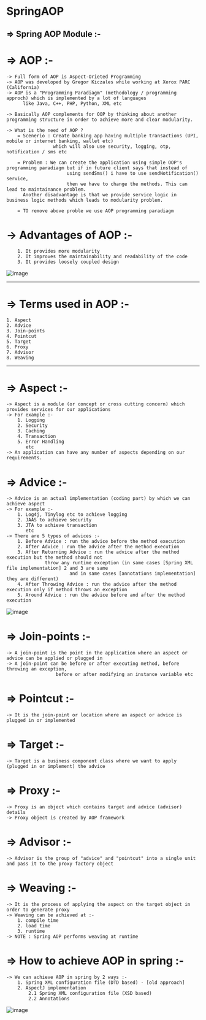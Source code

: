 # SpringAOP

=> Spring AOP Module :-
------------------------

# => AOP :-
	-> Full form of AOP is Aspect-Orieted Programming
	-> AOP was developed by Gregor Kiczales while working at Xerox PARC (California)
	-> AOP is a "Programming Paradiagm" (methodology / programming approch) which is implemented by a lot of languages 
          like Java, C++, PHP, Python, XML etc
	
	-> Basically AOP complements for OOP by thinking about another programming structure in order to achieve more and clear modularity.
	
	-> What is the need of AOP ?
		= Scenerio : Create banking app having multiple transactions (UPI, mobile or internet banking, wallet etc) 
                     which will also use security, logging, otp, notification / sms etc
		
		= Problem : We can create the application using simple OOP's programming paradiagm but if in future client says that instead of
                          using sendSms() i have to use sendNotification() service,
                          then we have to change the methods. This can lead to maintainance problem. 
          Another disadvantage is that we provide service logic in business logic methods which leads to modularity problem.
		
		= TO remove above proble we use AOP programming paradiagm
		
# 	-> Advantages of AOP :-
		1. It provides more modularity
		2. It improves the maintainability and readability of the code
		3. It provides loosely coupled design
    
    
    
    
    
    
    
![image](https://github.com/Nishita-Maheshwari/SpringAOP/assets/47790697/18c8457a-2c0c-4bdc-8a6b-9173002a97c3)

		
--------------------------------------------










# => Terms used in AOP :-
	1. Aspect
	2. Advice
	3. Join-points
	4. Pointcut
	5. Target
	6. Proxy
	7. Advisor
	8. Weaving
	
-------------------

# => Aspect :-
	-> Aspect is a module (or concept or cross cutting concern) which provides services for our applications
	-> For example :-
		1. Logging
		2. Security
		3. Caching
		4. Transaction
		5. Error Handling 
		   etc
	-> An application can have any number of aspects depending on our requirements.
		   

# => Advice :-
	-> Advice is an actual implementation (coding part) by which we can achieve aspect
	-> For example :-
		1. Log4j, Tinylog etc to achieve logging
		2. JAAS to achieve security
		3. JTA to achieve transaction
		   etc
	-> There are 5 types of advices :-
		1. Before Advice : run the advice before the method execution
		2. After Advice : run the advice after the method execution
		3. After Returning Advice : run the advice after the method execution but the method should not 
                  throw any runtime exception (in same cases [Spring XML file implementation] 2 and 3 are same
                           and in same cases [annotations implementation] they are different)
		4. After Throwing Advice : run the advice after the method execution only if method throws an exception
		5. Around Advice : run the advice before and after the method execution



  


  ![image](https://github.com/Nishita-Maheshwari/SpringAOP/assets/47790697/06ad15a2-3902-4f24-bf83-f1b4bb84542a)





# => Join-points :-
	-> A join-point is the point in the application where an aspect or advice can be applied or plugged in
	-> A join-point can be before or after executing method, before throwing an exception,
                      before or after modifying an instance variable etc
	
	
# => Pointcut :-
	-> It is the join-point or location where an aspect or advice is plugged in or implemented
	
	
# => Target :-
	-> Target is a business component class where we want to apply (plugged in or implement) the advice
	
	
# => Proxy :-
	-> Proxy is an object which contains target and advice (advisor) details
	-> Proxy object is created by AOP framework
	
	
# => Advisor :-
	-> Advisor is the group of "advice" and "pointcut" into a single unit and pass it to the proxy factory object
	
	
# => Weaving :-
	-> It is the process of applying the aspect on the target object in order to generate proxy
	-> Weaving can be achieved at :-
		1. compile time
		2. load time
		3. runtime
	-> NOTE : Spring AOP performs weaving at runtime
	

# => How to achieve AOP in spring :-
	-> We can achieve AOP in spring by 2 ways :-
		1. Spring XML configuration file (DTD based) - [old approach]
		2. AspectJ implementation
			2.1 Spring XML configuration file (XSD based)
			2.2 Annotations



   ![image](https://github.com/Nishita-Maheshwari/SpringAOP/assets/47790697/110e009f-1eb9-4f9e-a318-e8b69bb33774)


